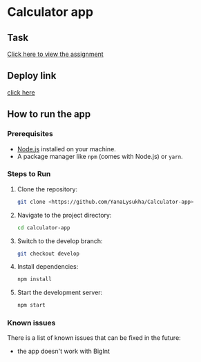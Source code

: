 # Calculator app

## Task

[Click here to view the assignment](https://docs.google.com/document/d/1zpXXeSae-BlcxPKgw3DhxZA92cspVailrPYoaXSYrW8/edit?tab=t.0)

## Deploy link
[click here](https://calculator-app-yanina.netlify.app/)

## How to run the app

### Prerequisites

-   [Node.js](https://nodejs.org/) installed on your machine.
-   A package manager like `npm` (comes with Node.js) or `yarn`.

### Steps to Run

1. Clone the repository:

    ```bash
    git clone <https://github.com/YanaLysukha/Calculator-app>

    ```

2. Navigate to the project directory:
    ```bash
    cd calculator-app

    ```
3. Switch to the develop branch:

    ```bash
    git checkout develop

    ```

4. Install dependencies:

    ```bash
    npm install

    ```

5. Start the development server:
    ```bash
    npm start
    ```

### Known issues

There is a list of known issues that can be fixed in the future:

-   the app doesn't work with BigInt
